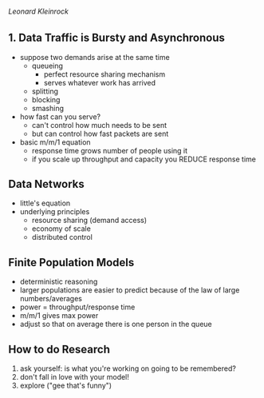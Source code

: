 ###### Leonard Kleinrock
## 1. Data Traffic is Bursty and Asynchronous
* suppose two demands arise at the same time
  * queueing
    * perfect resource sharing mechanism
    * serves whatever work has arrived
  * splitting
  * blocking
  * smashing
* how fast can you serve?
  * can't control how much needs to be sent
  * but can control how fast packets are sent
* basic m/m/1 equation
  * response time grows number of people using it
  * if you scale up throughput and capacity you REDUCE response time
## Data Networks
* little's equation
* underlying principles
  * resource sharing (demand access)
  * economy of scale
  * distributed control
## Finite Population Models
* deterministic reasoning
* larger populations are easier to predict because of the law of large numbers/averages
* power = throughput/response time
* m/m/1 gives max power
* adjust so that on average there is one person in the queue
## How to do Research
1. ask yourself: is what you're working on going to be remembered?
2. don't fall in love with your model!
3. explore ("gee that's funny")
